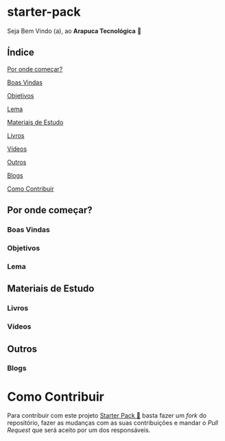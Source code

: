 # starter-pack

Seja Bem Vindo (a), ao **Arapuca Tecnológica** 🐸

## Índice

[Por onde começar?](#por-onde-começar?)

[Boas Vindas](#boas-vindas)

[Objetivos](#objetivos)

[Lema](#lema)

[Materiais de Estudo](#materiais-de-estudo)

[Livros](#livros)

[Vídeos](#videos)

[Outros](#outros)

[Blogs](#blogs)

[Como Contribuir](#como-contribuir)


## Por onde começar?
### Boas Vindas
### Objetivos
### Lema
## Materiais de Estudo
### Livros
### Vídeos
## Outros
### Blogs
# Como Contribuir
Para contribuir com este projeto [Starter Pack 🐸](https://github.com/arapuca-tecnologica/starter-pack) basta fazer um *fork* do repositório, fazer as mudanças com as suas contribuições e mandar o *Pull Request* que será aceito por um dos responsáveis. 

